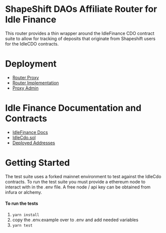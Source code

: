 # ShapeShift DAOs Affiliate Router for Idle Finance

This router provides a thin wrapper around the IdleFinance CDO contract suite to allow for 
tracking of deposits that originate from Shapeshift users for the IdleCDO contracts. 

# Deployment

- [Router Proxy](https://etherscan.io/address/0x4aac17d48e4ccb4e1c53cafbe4934fee899009c4)
- [Router Implementation](https://etherscan.io/address/0xdf98be3ccddac9d89df3f010845d6c4389988c87)
- [Proxy Admin](https://etherscan.io/address/0xef0b4446392d92e38a44b0a82c4495415c9097f3)

# Idle Finance Documentation and Contracts

- [IdleFinance Docs](https://docs.idle.finance/developers/perpetual-yield-tranches)
- [IdleCdo.sol](https://github.com/Idle-Labs/idle-tranches/blob/master/contracts/IdleCDO.sol)
- [Deployed Addresses](https://docs.idle.finance/developers/contracts-and-codebase/ethereum-mainnet#perpetual-yield-tranches-strategy)

# Getting Started

The test suite uses a forked mainnet environment to test against the IdleCdo contracts. To run 
the test suite you must provide a ethereum node to interact with in the .env file.  A free node / api key
can be obtained from infura or alchemy.

#### To run the tests 
1. `yarn install`
1. copy the .env.example over to .env and add needed variables
1. `yarn test`
